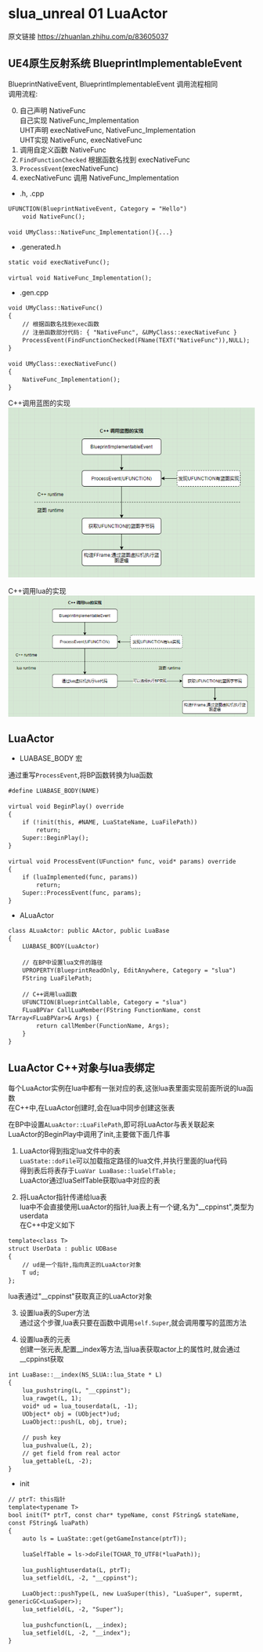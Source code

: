 # slua_unreal 01 LuaActor
原文链接 https://zhuanlan.zhihu.com/p/83605037

## UE4原生反射系统 BlueprintImplementableEvent
BlueprintNativeEvent, BlueprintImplementableEvent 调用流程相同  
调用流程:  

0. 自己声明 NativeFunc  
自己实现 NativeFunc_Implementation  
UHT声明 execNativeFunc, NativeFunc_Implementation  
UHT实现 NativeFunc, execNativeFunc  
1. 调用自定义函数 NativeFunc  
2. `FindFunctionChecked` 根据函数名找到 execNativeFunc  
3. `ProcessEvent`(execNativeFunc)  
4. execNativeFunc 调用 NativeFunc_Implementation  

+ .h, .cpp  
```
UFUNCTION(BlueprintNativeEvent, Category = "Hello")
    void NativeFunc();

void UMyClass::NativeFunc_Implementation(){...}
```

+ .generated.h  
```
static void execNativeFunc();

virtual void NativeFunc_Implementation();
```

+ .gen.cpp  
```
void UMyClass::NativeFunc()
{
    // 根据函数名找到exec函数
    // 注册函数部分代码: { "NativeFunc", &UMyClass::execNativeFunc }
    ProcessEvent(FindFunctionChecked(FName(TEXT("NativeFunc")),NULL);
}

void UMyClass::execNativeFunc()
{
    NativeFunc_Implementation();
}
```

C++调用蓝图的实现  
![](../../../图片/UE4/slua_unreal/C++调用蓝图的实现.png)

C++调用lua的实现  
![](../../../图片/UE4/slua_unreal/C++调用lua的实现.png)

## LuaActor

+ LUABASE_BODY 宏  

通过重写`ProcessEvent`,将BP函数转换为lua函数  
```
#define LUABASE_BODY(NAME)

virtual void BeginPlay() override 
{
    if (!init(this, #NAME, LuaStateName, LuaFilePath)) 
        return;
    Super::BeginPlay();
}

virtual void ProcessEvent(UFunction* func, void* params) override 
{
    if (luaImplemented(func, params))
        return;
    Super::ProcessEvent(func, params);
}
```

+ ALuaActor  
```
class ALuaActor: public AActor, public LuaBase
{
    LUABASE_BODY(LuaActor)

    // 在BP中设置lua文件的路径
    UPROPERTY(BlueprintReadOnly, EditAnywhere, Category = "slua") 
	FString LuaFilePath;

    // C++调用lua函数
    UFUNCTION(BlueprintCallable, Category = "slua")
	FLuaBPVar CallLuaMember(FString FunctionName, const TArray<FLuaBPVar>& Args) {
		return callMember(FunctionName, Args);
	}
}
```

## LuaActor C++对象与lua表绑定
每个LuaActor实例在lua中都有一张对应的表,这张lua表里面实现前面所说的lua函数  
在C++中,在LuaActor创建时,会在lua中同步创建这张表  

在BP中设置`ALuaActor::LuaFilePath`,即可将LuaActor与表关联起来  
LuaActor的BeginPlay中调用了init,主要做下面几件事  

1. LuaActor得到指定lua文件中的表  
`LuaState::doFile`可以加载指定路径的lua文件,并执行里面的lua代码  
得到表后将表存于`LuaVar LuaBase::luaSelfTable;`  
LuaActor通过luaSelfTable获取lua中对应的表  

2. 将LuaActor指针传递给lua表  
lua中不会直接使用LuaActor的指针,lua表上有一个键,名为"__cppinst",类型为userdata  
在C++中定义如下  
```
template<class T>
struct UserData : public UDBase 
{
    // ud是一个指针,指向真正的LuaActor对象
    T ud; 
};
```
lua表通过"__cppinst"获取真正的LuaActor对象  

3. 设置lua表的Super方法  
通过这个步骤,lua表只要在函数中调用`self.Super`,就会调用覆写的蓝图方法  

4. 设置lua表的元表  
创建一张元表,配置__index等方法,当lua表获取actor上的属性时,就会通过__cppinst获取  
```
int LuaBase::__index(NS_SLUA::lua_State * L)
{
    lua_pushstring(L, "__cppinst");
    lua_rawget(L, 1);
    void* ud = lua_touserdata(L, -1);
    UObject* obj = (UObject*)ud;
    LuaObject::push(L, obj, true);

    // push key
    lua_pushvalue(L, 2);
    // get field from real actor
    lua_gettable(L, -2);
}
```

+ init  
```
// ptrT: this指针
template<typename T>
bool init(T* ptrT, const char* typeName, const FString& stateName, const FString& luaPath)
{
    auto ls = LuaState::get(getGameInstance(ptrT));

    luaSelfTable = ls->doFile(TCHAR_TO_UTF8(*luaPath));

    lua_pushlightuserdata(L, ptrT);
	lua_setfield(L, -2, "__cppinst");

    LuaObject::pushType(L, new LuaSuper(this), "LuaSuper", supermt, genericGC<LuaSuper>);
	lua_setfield(L, -2, "Super");

    lua_pushcfunction(L, __index);
	lua_setfield(L, -2, "__index");
}
```
